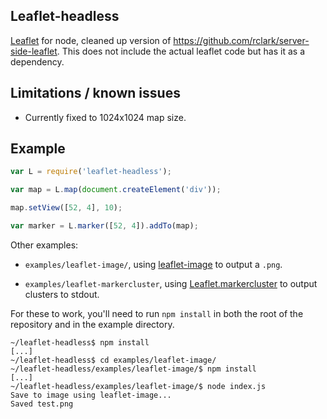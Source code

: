 Leaflet-headless
----------------

[Leaflet](http://leafletjs.com) for node, cleaned up version of https://github.com/rclark/server-side-leaflet.
This does not include the actual leaflet code but has it as a dependency.

## Limitations / known issues
 - Currently fixed to 1024x1024 map size.

## Example

```JavaScript
var L = require('leaflet-headless');

var map = L.map(document.createElement('div'));

map.setView([52, 4], 10);

var marker = L.marker([52, 4]).addTo(map);
```
Other examples:
 - `examples/leaflet-image/`, using [leaflet-image](https://github.com/mapbox/leaflet-image) to output a `.png`.

 - `examples/leaflet-markercluster`, using [Leaflet.markercluster](https://github.com/Leaflet/Leaflet.markercluster) to output clusters to stdout.

For these to work, you'll need to run `npm install` in both the root of the repository and in the example directory.

```
~/leaflet-headless$ npm install
[...]
~/leaflet-headless$ cd examples/leaflet-image/
~/leaflet-headless/examples/leaflet-image/$ npm install
[...]
~/leaflet-headless/examples/leaflet-image/$ node index.js
Save to image using leaflet-image...
Saved test.png
```


